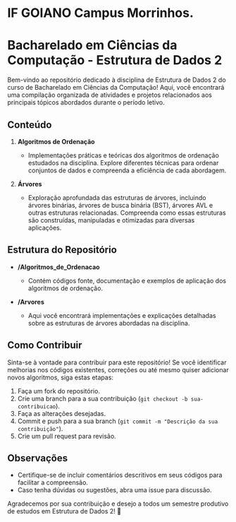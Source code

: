 # IF GOIANO Campus Morrinhos. 
# Bacharelado em Ciências da Computação - Estrutura de Dados 2

Bem-vindo ao repositório dedicado à disciplina de Estrutura de Dados 2 do curso de Bacharelado em Ciências da Computação! Aqui, você encontrará uma compilação organizada de atividades e projetos relacionados aos principais tópicos abordados durante o período letivo.

## Conteúdo

1. **Algoritmos de Ordenação**
   - Implementações práticas e teóricas dos algoritmos de ordenação estudados na disciplina. Explore diferentes técnicas para ordenar conjuntos de dados e compreenda a eficiência de cada abordagem.

2. **Árvores**
   - Exploração aprofundada das estruturas de árvores, incluindo árvores binárias, árvores de busca binária (BST), árvores AVL e outras estruturas relacionadas. Compreenda como essas estruturas são construídas, manipuladas e otimizadas para diversas aplicações.

## Estrutura do Repositório

- **/Algoritmos_de_Ordenacao**
  - Contém códigos fonte, documentação e exemplos de aplicação dos algoritmos de ordenação.
  
- **/Arvores**
  - Aqui você encontrará implementações e explicações detalhadas sobre as estruturas de árvores abordadas na disciplina.

## Como Contribuir

Sinta-se à vontade para contribuir para este repositório! Se você identificar melhorias nos códigos existentes, correções ou até mesmo quiser adicionar novos algoritmos, siga estas etapas:

1. Faça um fork do repositório.
2. Crie uma branch para a sua contribuição (`git checkout -b sua-contribuicao`).
3. Faça as alterações desejadas.
4. Commit e push para a sua branch (`git commit -m "Descrição da sua contribuição"`).
5. Crie um pull request para revisão.

## Observações

- Certifique-se de incluir comentários descritivos em seus códigos para facilitar a compreensão.
- Caso tenha dúvidas ou sugestões, abra uma issue para discussão.

Agradecemos por sua contribuição e desejo a todos um semestre produtivo de estudos em Estrutura de Dados 2! 🚀


